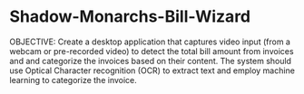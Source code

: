 # Shadow-Monarchs-Bill-Wizard
OBJECTIVE:
Create a desktop application that captures video input (from a webcam or pre-recorded video) to detect the total bill amount from invoices and and categorize the invoices based on their content. The system should use Optical Character recognition (OCR) to extract text and employ machine learning to categorize the invoice.
